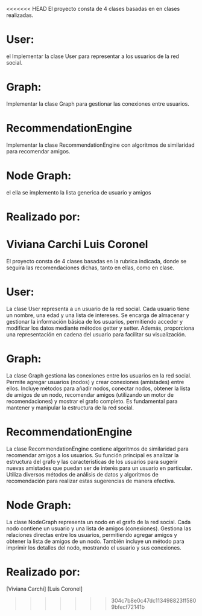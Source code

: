 
<<<<<<< HEAD
El proyecto consta de 4 clases basadas en en clases realizadas.
# User:
el Implementar la clase User para representar a los usuarios de la red social.
# Graph:
Implementar la clase Graph para gestionar las conexiones entre usuarios.
# RecommendationEngine
Implementar la clase RecommendationEngine con algoritmos de similaridad para recomendar amigos.
# Node Graph:
el ella se implemento la lista generica de usuario y amigos


# Realizado por:
Viviana Carchi
Luis Coronel
=======
El proyecto consta de 4 clases basadas en la rubrica indicada, donde se seguira las recomendaciones dichas, tanto en ellas, como en clase.

# User:
La clase User representa a un usuario de la red social. Cada usuario tiene un nombre, una edad y una lista de intereses. Se encarga de almacenar y gestionar la información básica de los usuarios, permitiendo acceder y modificar los datos mediante métodos getter y setter. Además, proporciona una representación en cadena del usuario para facilitar su visualización.
# Graph:
La clase Graph gestiona las conexiones entre los usuarios en la red social. Permite agregar usuarios (nodos) y crear conexiones (amistades) entre ellos. Incluye métodos para añadir nodos, conectar nodos, obtener la lista de amigos de un nodo, recomendar amigos (utilizando un motor de recomendaciones) y mostrar el grafo completo. Es fundamental para mantener y manipular la estructura de la red social.
# RecommendationEngine
La clase RecommendationEngine contiene algoritmos de similaridad para recomendar amigos a los usuarios. Su función principal es analizar la estructura del grafo y las características de los usuarios para sugerir nuevas amistades que puedan ser de interés para un usuario en particular. Utiliza diversos métodos de análisis de datos y algoritmos de recomendación para realizar estas sugerencias de manera efectiva.
# Node Graph:
La clase NodeGraph representa un nodo en el grafo de la red social. Cada nodo contiene un usuario y una lista de amigos (conexiones). Gestiona las relaciones directas entre los usuarios, permitiendo agregar amigos y obtener la lista de amigos de un nodo. También incluye un método para imprimir los detalles del nodo, mostrando el usuario y sus conexiones.


# Realizado por:
[Viviana Carchi] 
[Luis Coronel]
>>>>>>> 304c7b8e0c47dc113498823ff5809bfecf72141b
